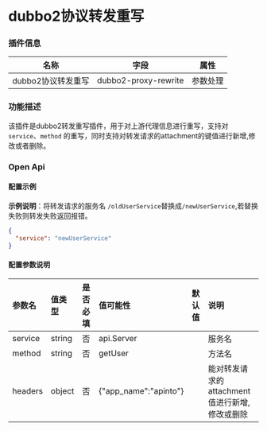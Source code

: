 # dubbo2协议转发重写

### 插件信息

| 名称       | 字段                      | 属性     |
| ---------- |-------------------------| -------- |
| dubbo2协议转发重写 | dubbo2-proxy-rewrite | 参数处理 |

### 功能描述

该插件是dubbo2转发重写插件，用于对上游代理信息进行重写，支持对`service`、`method` 的重写，同时支持对转发请求的attachment的键值进行新增,修改或者删除。

### Open Api

#### 配置示例

**示例说明**：将转发请求的服务名 `/oldUserService`替换成`/newUserService`,若替换失败则转发失败返回报错。

```json
{
  "service": "newUserService"
}
```

#### 配置参数说明

| 参数名     | 值类型  | 是否必填 | 值可能性              | 默认值 | 说明                   |
|:--------| :------- |:------------------| :---- |:---------------------|:---------------------|
| service | string | 否       | api.Server |  | 服务名                  |
| method  | string | 否       | getUser |       | 方法名                  |
| headers | object | 否       | {"app_name":"apinto"} |       | 能对转发请求的attachment值进行新增,修改或删除 |

